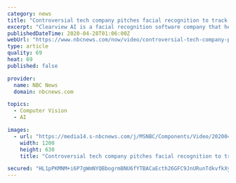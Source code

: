 ```yaml
---
category: news
title: "Controversial tech company pitches facial recognition to track COVID-19"
excerpt: "Clearview AI is a facial recognition software company that helps law enforcement track down suspected criminals. Now the tech company is in talks with federal and state authorities to help trace the spread of the coronavirus."
publishedDateTime: 2020-04-28T01:06:00Z
webUrl: "https://www.nbcnews.com/now/video/controversial-tech-company-pitches-facial-recognition-to-track-covid-19-82638917537"
type: article
quality: 69
heat: 69
published: false

provider:
  name: NBC News
  domain: nbcnews.com

topics:
  - Computer Vision
  - AI

images:
  - url: "https://media14.s-nbcnews.com/j/MSNBC/Components/Video/202004/ott_now_clearview_200427_1920x1080.nbcnews-fp-1200-630.jpg"
    width: 1200
    height: 630
    title: "Controversial tech company pitches facial recognition to track COVID-19"

secured: "HL1pPKMNM+i6P7gWmNYQBbogrmBNU6fYTBACaEcth26GFC9JnURunTdkvfkXy2Stf0dBBfVszG+AOsMypJI4iVu6ZFW5LBMAyXLNP5Lvx0GXiuDnNKmA6s1judk6r/DOBHcjGvj9xKn681Z+gogJr6PDyx5XJ/MNa8tz8IxpridjV3DdYXA0hBUp11srT0SseTTbEizvX0gkRfFU8foLFMM0HpX7ixGPmEZ2VXX4ryjOGPwrm9d4D+xsWPLdCc6EdXAj5rSVTzPVC/Y2W/qtJu2bvpaHtEDF4wA9Ty39TOswVBfdifmF+A8ivDssKg7H;SxsYAyDusoraxuB8QBU+dA=="
---
```


